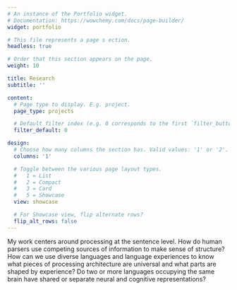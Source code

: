 ```yaml
---
# An instance of the Portfolio widget.
# Documentation: https://wowchemy.com/docs/page-builder/
widget: portfolio

# This file represents a page s ection.
headless: true

# Order that this section appears on the page.
weight: 10

title: Research
subtitle: ''

content:
  # Page type to display. E.g. project.
  page_type: projects

  # Default filter index (e.g. 0 corresponds to the first `filter_button` instance below).
  filter_default: 0

design:
  # Choose how many columns the section has. Valid values: '1' or '2'.
  columns: '1'

  # Toggle between the various page layout types.
  #   1 = List
  #   2 = Compact
  #   3 = Card
  #   5 = Showcase
  view: showcase

  # For Showcase view, flip alternate rows?
  flip_alt_rows: false
---
```


My work centers around processing at the sentence level. How do human parsers use competing sources of information to make sense of structure? How can we use diverse languages and language experiences to know what pieces of processing architecture are universal and what parts are shaped by experience? Do two or more languages occupying the same brain have shared or separate neural and cognitive representations?
